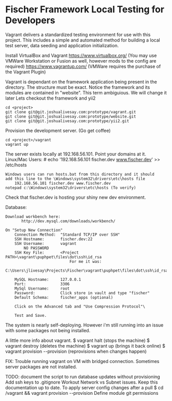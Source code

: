Fischer Framework Local Testing for Developers
==============================================

Vagrant delivers a standardized testing environment
for use with this project.  This includes a simple
and automated method for building a local test server,
data seeding and application initialization.
 
Install VirtualBox and Vagrant
    https://www.virtualbox.org/  (You may use VMWare Workstation or Fusion as well, however mods to the config are required)
    https://www.vagrantup.com/   (VMWare requires the purchase of the Vagrant Plugin)

Vagrant is dependant on the framework application being present in the <project> directory.  The structure must be exact.
Notice the framework and its modules are contained in "website".  This term ambiguious. We will change it later
Lets checkout the framework and yii2
    
    cd <project>
    git clone git@git.joshualivesay.com:prototype/vagrant.git
    git clone git@git.joshualivesay.com:prototype/website.git
    git clone git@git.joshualivesay.com:prototype/yii2.git

Provision the development server.  (Go get coffee)

    cd <project>/vagrant
    vagrant up

The server exists locally at 192.168.56.101.  Point your domains at it.
    Linux/Mac Users:
    # echo '192.168.56.101 fischer.dev www.fischer.dev' >> /etc/hosts

    Windows users can run hosts.bat from this directory and it should
    add this line to the \Windows\system32\drivers\etc\hosts file
        192.168.56.101 fischer.dev www.fischer.dev
    notepad c:\Windows\system32\drivers\etc\hosts (To verify)
    
Check that fischer.dev is hosting your shiny new dev environment.

Database:

    Download workbench here:
           http://dev.mysql.com/downloads/workbench/

    On "Setup New Connection"
        Connection Method:  "Standard TCP/IP over SSH"
        SSH Hostname:       fischer.dev:22
        SSH Username:       vagrant
            NO PASSWORD
        SSH Key File:       <Project PATH>\vagrant\puphpet\files\dot\ssh\id_rsa
                                For me it was:
                                C:\Users\jlivesay\Projects\Fischer\vagrant\puphpet\files\dot\ssh\id_rsa

        MySQL Hostname:     127.0.0.1
        Port:               3306
        MySql Username:     root
        Password:           Click store in vault and type "fischer"
        Default Schema:     fischer_apps (optional)

        Click on the Advanced tab and "Use Compression Protocol"\

        Test and Save.


The system is nearly self-deploying.  However i'm still running into an issue with some packages not being installed.


A little more info about vagrant.
    $ vagrant halt (stops the machine)
    $ vagrant destroy (deletes the machine)
    $ vagrant up (brings it back online)
    $ vagrant provision --provision (reprovisions when changes happen)


FIX:
    Trouble running vagrant on VM with bridged connection.
    Sometimes server packages are not installed.
    
TODO:
    document the script to run database updates without provisioning
    Add ssh keys to .gitignore
    Workout Network vs Subnet issues.
    Keep this documentation up to date.
    To apply server config changes after a pull
    $ cd <project>/vagrant && vagrant provision --provision
    Define module git permissions 


